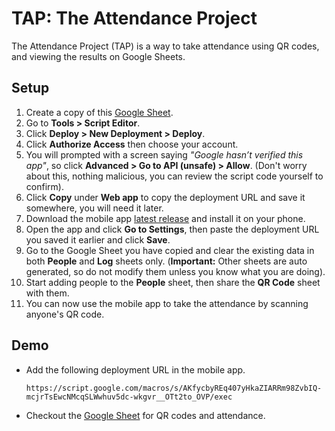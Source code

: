 # TAP: The Attendance Project

The Attendance Project (TAP) is a way to take attendance using QR codes, and viewing the results on Google Sheets.

## Setup

1. Create a copy of this [Google Sheet](https://docs.google.com/spreadsheets/d/1GB69r2sCvpLHh5PU9Fs6AGKduCqkG8Dplr6wEFO8OqE/copy).
1. Go to **Tools > Script Editor**.
1. Click **Deploy > New Deployment > Deploy**.
1. Click **Authorize Access** then choose your account.
1. You will prompted with a screen saying _"Google hasn’t verified this app"_, so click **Advanced > Go to API (unsafe) > Allow**. (Don't worry about this, nothing malicious, you can review the script code yourself to confirm).
1. Click **Copy** under **Web app** to copy the deployment URL and save it somewhere, you will need it later.
1. Download the mobile app [latest release](https://github.com/YoussefRaafatNasry/tap/releases) and install it on your phone.
1. Open the app and click **Go to Settings**, then paste the deployment URL you saved it earlier and click **Save**.
1. Go to the Google Sheet you have copied and clear the existing data in both **People** and **Log** sheets only. (**Important:** Other sheets are auto generated, so do not modify them unless you know what you are doing).
1. Start adding people to the **People** sheet, then share the **QR Code** sheet with them.
1. You can now use the mobile app to take the attendance by scanning anyone's QR code.

## Demo

- Add the following deployment URL in the mobile app.

    ```raw
    https://script.google.com/macros/s/AKfycbyREq407yHkaZIARRm98ZvbIQ-mcjrTsEwcNMcqSLWwhuv5dc-wkgvr__OTt2to_OVP/exec
    ```

- Checkout the [Google Sheet](https://docs.google.com/spreadsheets/d/1GB69r2sCvpLHh5PU9Fs6AGKduCqkG8Dplr6wEFO8OqE/edit?usp=sharing) for QR codes and attendance.